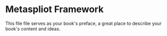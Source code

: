 # Metaspliot Framework

This file file serves as your book's preface, a great place to describe your book's content and ideas.

